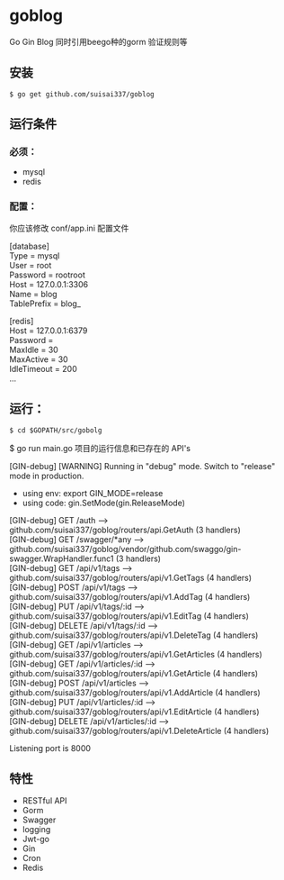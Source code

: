 # goblog
Go Gin Blog 同时引用beego种的gorm 验证规则等

## 安装
`$ go get github.com/suisai337/goblog`

## 运行条件
### 必须：
- mysql
- redis

### 配置：
你应该修改 conf/app.ini 配置文件

[database]  
Type = mysql  
User = root  
Password = rootroot  
Host = 127.0.0.1:3306  
Name = blog  
TablePrefix = blog_  

[redis]  
Host = 127.0.0.1:6379  
Password =  
MaxIdle = 30  
MaxActive = 30  
IdleTimeout = 200  
...  

## 运行：
` $ cd $GOPATH/src/gobolg `

$ go run main.go 
项目的运行信息和已存在的 API's

[GIN-debug] [WARNING] Running in "debug" mode. Switch to "release" mode in production.  
 - using env:	export GIN_MODE=release  
 - using code:	gin.SetMode(gin.ReleaseMode)  

[GIN-debug] GET    /auth                     --> github.com/suisai337/goblog/routers/api.GetAuth (3 handlers)  
[GIN-debug] GET    /swagger/*any             --> github.com/suisai337/goblog/vendor/github.com/swaggo/gin-swagger.WrapHandler.func1 (3 handlers)  
[GIN-debug] GET    /api/v1/tags              --> github.com/suisai337/goblog/routers/api/v1.GetTags (4 handlers)  
[GIN-debug] POST   /api/v1/tags              --> github.com/suisai337/goblog/routers/api/v1.AddTag (4 handlers)  
[GIN-debug] PUT    /api/v1/tags/:id          --> github.com/suisai337/goblog/routers/api/v1.EditTag (4 handlers)  
[GIN-debug] DELETE /api/v1/tags/:id          --> github.com/suisai337/goblog/routers/api/v1.DeleteTag (4 handlers)  
[GIN-debug] GET    /api/v1/articles          --> github.com/suisai337/goblog/routers/api/v1.GetArticles (4 handlers)  
[GIN-debug] GET    /api/v1/articles/:id      --> github.com/suisai337/goblog/routers/api/v1.GetArticle (4 handlers)  
[GIN-debug] POST   /api/v1/articles          --> github.com/suisai337/goblog/routers/api/v1.AddArticle (4 handlers)  
[GIN-debug] PUT    /api/v1/articles/:id      --> github.com/suisai337/goblog/routers/api/v1.EditArticle (4 handlers)  
[GIN-debug] DELETE /api/v1/articles/:id      --> github.com/suisai337/goblog/routers/api/v1.DeleteArticle (4 handlers)  

Listening port is 8000  

## 特性
- RESTful API
- Gorm
- Swagger
- logging
- Jwt-go
- Gin
- Cron
- Redis
